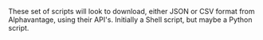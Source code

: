 These set of scripts will look to download, either JSON or CSV format from Alphavantage, using their API's.
Initially a Shell script, but maybe a Python script.
